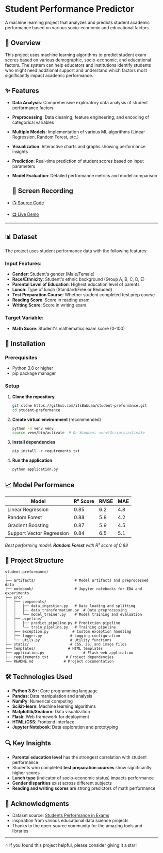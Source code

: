 # Student Performance Predictor

A machine learning project that analyzes and predicts student academic performance based on various socio-economic and educational factors.

## 🎯 Overview

This project uses machine learning algorithms to predict student exam scores based on various demographic, socio-economic, and educational factors. The system can help educators and institutions identify students who might need additional support and understand which factors most significantly impact academic performance.

## ✨ Features

- **Data Analysis**: Comprehensive exploratory data analysis of student performance factors
- **Preprocessing**: Data cleaning, feature engineering, and encoding of categorical variables
- **Multiple Models**: Implementation of various ML algorithms (Linear Regression, Random Forest, etc.)
- **Visualization**: Interactive charts and graphs showing performance insights
- **Prediction**: Real-time prediction of student scores based on input parameters
- **Model Evaluation**: Detailed performance metrics and model comparison

  ## 🎥 Screen Recording

- [📺 Source Code](https://youtu.be/t6n1FQjT8XI)
 
- [📺 Live Demo](https://youtu.be/4VRyHRPEd_M)

---

## 📊 Dataset

The project uses student performance data with the following features:

### Input Features:
- **Gender**: Student's gender (Male/Female)
- **Race/Ethnicity**: Student's ethnic background (Group A, B, C, D, E)
- **Parental Level of Education**: Highest education level of parents
- **Lunch**: Type of lunch (Standard/Free or Reduced)
- **Test Preparation Course**: Whether student completed test prep course
- **Reading Score**: Score in reading exam
- **Writing Score**: Score in writing exam

### Target Variable:
- **Math Score**: Student's mathematics exam score (0-100)

## 🚀 Installation

### Prerequisites
- Python 3.8 or higher
- pip package manager

### Setup

1. **Clone the repository**
   ```bash
   git clone https://github.com/itsBabuaa/student-preformance.git
   cd student-preformance
   ```

2. **Create virtual environment** (recommended)
   ```bash
   python -m venv venv
   source venv/bin/activate  # On Windows: venv\Scripts\activate
   ```

3. **Install dependencies**
   ```bash
   pip install -r requirements.txt
   ```

4. **Run the application**
   ```bash
   python application.py
   ```

## 📈 Model Performance

| Model | R² Score | RMSE | MAE |
|-------|----------|------|-----|
| Linear Regression | 0.85 | 6.2 | 4.8 |
| Random Forest | 0.88 | 5.8 | 4.2 |
| Gradient Boosting | 0.87 | 5.9 | 4.5 |
| Support Vector Regression | 0.84 | 6.5 | 5.1 |

*Best performing model: **Random Forest** with R² score of 0.88*

## 📁 Project Structure

```
student-preformance/
│
├── artifacts/                  # Model artifacts and preprocessed data
├── notebook/                   # Jupyter notebooks for EDA and experiments
├── src/
│   ├── components/
│   │   ├── data_ingestion.py   # Data loading and splitting
│   │   ├── data_transformation.py  # Data preprocessing
│   │   └── model_trainer.py    # Model training and evaluation
│   ├── pipeline/
│   │   ├── predict_pipeline.py # Prediction pipeline
│   │   └── train_pipeline.py   # Training pipeline
│   ├── exception.py           # Custom exception handling
│   ├── logger.py             # Logging configuration
│   └── utils.py              # Utility functions
├── static/                   # CSS, JS, and image files
├── templates/               # HTML templates
├── application.py                  # Flask web application
├── requirements.txt        # Project dependencies
└── README.md              # Project documentation
```

## 🛠️ Technologies Used

- **Python 3.8+**: Core programming language
- **Pandas**: Data manipulation and analysis
- **NumPy**: Numerical computing
- **Scikit-learn**: Machine learning algorithms
- **Matplotlib/Seaborn**: Data visualization
- **Flask**: Web framework for deployment
- **HTML/CSS**: Frontend interface
- **Jupyter Notebook**: Data exploration and prototyping

## 🔍 Key Insights

- **Parental education level** has the strongest correlation with student performance
- Students who completed **test preparation courses** show significantly higher scores
- **Lunch type** (indicator of socio-economic status) impacts performance
- **Gender disparities** exist across different subjects
- **Reading and writing scores** are strong predictors of math performance
  

## 🙏 Acknowledgments

- Dataset source: [Students Performance in Exams](https://www.kaggle.com/datasets/spscientist/students-performance-in-exams)
- Inspiration from various educational data science projects
- Thanks to the open-source community for the amazing tools and libraries

---

⭐ If you found this project helpful, please consider giving it a star!
